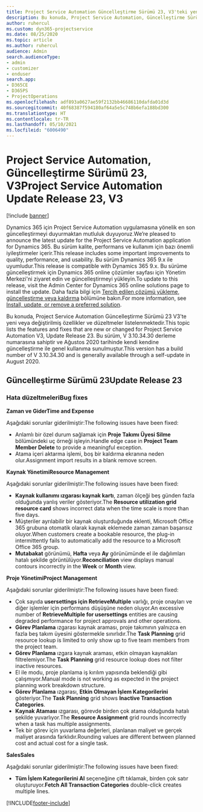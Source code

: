 ```yaml
---
title: Project Service Automation Güncelleştirme Sürümü 23, V3'teki yenilikler veya değişiklikler
description: Bu konuda, Project Service Automation, Güncelleştirme Sürümü 23, V3'teki özellikler ve düzeltmeler listelenir.
author: ruhercul
ms.custom: dyn365-projectservice
ms.date: 08/25/2020
ms.topic: article
ms.author: ruhercul
audience: Admin
search.audienceType:
- admin
- customizer
- enduser
search.app:
- D365CE
- D365PS
- ProjectOperations
ms.openlocfilehash: adf893a0627ae59f2132bb46686110dafda01d3d
ms.sourcegitcommit: 40f68387f594180af64a5e5c748b6efa188bd300
ms.translationtype: HT
ms.contentlocale: tr-TR
ms.lasthandoff: 05/10/2021
ms.locfileid: "6006490"
---
```

# <a name="project-service-automation-update-release-23-v3"></a><span data-ttu-id="04ef9-103">Project Service Automation, Güncelleştirme Sürümü 23, V3</span><span class="sxs-lookup"><span data-stu-id="04ef9-103">Project Service Automation Update Release 23, V3</span></span>

[!include [banner](../includes/psa-now-project-operations.md)]

<span data-ttu-id="04ef9-104">Dynamics 365 için Project Service Automation uygulamasına yönelik en son güncelleştirmeyi duyurmaktan mutluluk duyuyoruz.</span><span class="sxs-lookup"><span data-stu-id="04ef9-104">We’re pleased to announce the latest update for the Project Service Automation application for Dynamics 365.</span></span> <span data-ttu-id="04ef9-105">Bu sürüm kalite, performans ve kullanım için bazı önemli iyileştirmeler içerir.</span><span class="sxs-lookup"><span data-stu-id="04ef9-105">This release includes some important improvements to quality, performance, and usability.</span></span> <span data-ttu-id="04ef9-106">Bu sürüm Dynamics 365 9.x ile uyumludur.</span><span class="sxs-lookup"><span data-stu-id="04ef9-106">This release is compatible with Dynamics 365 9.x.</span></span> <span data-ttu-id="04ef9-107">Bu sürüme güncelleştirmek için Dynamics 365 online çözümler sayfası için Yönetim Merkezi'ni ziyaret edin ve güncelleştirmeyi yükleyin.</span><span class="sxs-lookup"><span data-stu-id="04ef9-107">To update to this release, visit the Admin Center for Dynamics 365 online solutions page to install the update.</span></span> <span data-ttu-id="04ef9-108">Daha fazla bilgi için [Tercih edilen çözümü yükleme, güncelleştirme veya kaldırma](/power-platform/admin/install-remove-preferred-solution) bölümüne bakın.</span><span class="sxs-lookup"><span data-stu-id="04ef9-108">For more information, see [Install, update, or remove a preferred solution](/power-platform/admin/install-remove-preferred-solution).</span></span>

<span data-ttu-id="04ef9-109">Bu konuda, Project Service Automation Güncelleştirme Sürümü 23 V3'te yeni veya değiştirilmiş özellikler ve düzeltmeler listelenmektedir.</span><span class="sxs-lookup"><span data-stu-id="04ef9-109">This topic lists the features and fixes that are new or changed for Project Service Automation V3, Update Release 23.</span></span> <span data-ttu-id="04ef9-110">Bu sürüm, V 3.10.34.30 derleme numarasına sahiptir ve Ağustos 2020 tarihinde kendi kendine güncelleştirme ile genel kullanıma sunulmuştur.</span><span class="sxs-lookup"><span data-stu-id="04ef9-110">This version has a build number of V 3.10.34.30 and is generally available through a self-update in August 2020.</span></span>

## <a name="update-release-23"></a><span data-ttu-id="04ef9-111">Güncelleştirme Sürümü 23</span><span class="sxs-lookup"><span data-stu-id="04ef9-111">Update Release 23</span></span>

### <a name="bug-fixes"></a><span data-ttu-id="04ef9-112">Hata düzeltmeleri</span><span class="sxs-lookup"><span data-stu-id="04ef9-112">Bug fixes</span></span>

<span data-ttu-id="04ef9-113">**Zaman ve Gider**</span><span class="sxs-lookup"><span data-stu-id="04ef9-113">**Time and Expense**</span></span>

<span data-ttu-id="04ef9-114">Aşağıdaki sorunlar giderilmiştir:</span><span class="sxs-lookup"><span data-stu-id="04ef9-114">The following issues have been fixed:</span></span>
- <span data-ttu-id="04ef9-115">Anlamlı bir özel durum sağlamak için **Proje Takımı Üyesi Silme** bölümündeki uç örneği işleyin.</span><span class="sxs-lookup"><span data-stu-id="04ef9-115">Handle edge case in **Project Team Member Delete** to provide a meaningful exception.</span></span>
- <span data-ttu-id="04ef9-116">Atama içeri aktarma işlemi, boş bir kaldırma ekranına neden olur.</span><span class="sxs-lookup"><span data-stu-id="04ef9-116">Assignment import results in a blank remove screen.</span></span>

<span data-ttu-id="04ef9-117">**Kaynak Yönetimi**</span><span class="sxs-lookup"><span data-stu-id="04ef9-117">**Resource Management**</span></span>

<span data-ttu-id="04ef9-118">Aşağıdaki sorunlar giderilmiştir:</span><span class="sxs-lookup"><span data-stu-id="04ef9-118">The following issues have been fixed:</span></span>

- <span data-ttu-id="04ef9-119">**Kaynak kullanımı ızgarası kaynak kartı**, zaman ölçeği beş günden fazla olduğunda yanlış veriler gösteriyor.</span><span class="sxs-lookup"><span data-stu-id="04ef9-119">The **Resource utilization grid resource card** shows incorrect data when the time scale is more than five days.</span></span>
- <span data-ttu-id="04ef9-120">Müşteriler ayrılabilir bir kaynak oluşturduğunda eklenti, Microsoft Office 365 grubuna otomatik olarak kaynak eklemede zaman zaman başarısız oluyor.</span><span class="sxs-lookup"><span data-stu-id="04ef9-120">When customers create a bookable resource, the plug-in intermittently fails to automatically add the resource to a Microsoft Office 365 group.</span></span>
- <span data-ttu-id="04ef9-121">**Mutabakat** görünümü, **Hafta** veya **Ay** görünümünde el ile dağılımları hatalı şekilde görüntülüyor.</span><span class="sxs-lookup"><span data-stu-id="04ef9-121">**Reconciliation** view displays manual contours incorrectly in the **Week** or **Month** view.</span></span>

<span data-ttu-id="04ef9-122">**Proje Yönetimi**</span><span class="sxs-lookup"><span data-stu-id="04ef9-122">**Project Management**</span></span>

<span data-ttu-id="04ef9-123">Aşağıdaki sorunlar giderilmiştir:</span><span class="sxs-lookup"><span data-stu-id="04ef9-123">The following issues have been fixed:</span></span>

- <span data-ttu-id="04ef9-124">Çok sayıda **usersettings için RetrieveMultiple** varlığı, proje onayları ve diğer işlemler için performans düşüşüne neden oluyor.</span><span class="sxs-lookup"><span data-stu-id="04ef9-124">An excessive number of **RetrieveMultiple for usersettings** entities are causing degraded performance for project approvals and other operations.</span></span>
- <span data-ttu-id="04ef9-125">**Görev Planlama** ızgarası kaynak araması, proje takımının yalnızca en fazla beş takım üyesini göstermekle sınırlıdır.</span><span class="sxs-lookup"><span data-stu-id="04ef9-125">The **Task Planning** grid resource lookup is limited to only show up to five team members from the project team.</span></span> 
- <span data-ttu-id="04ef9-126">**Görev Planlama** ızgara kaynak araması, etkin olmayan kaynakları filtrelemiyor.</span><span class="sxs-lookup"><span data-stu-id="04ef9-126">The **Task Planning** grid resource lookup does not filter inactive resources.</span></span>
- <span data-ttu-id="04ef9-127">El ile modu, proje planlama iş kırılım yapısında beklendiği gibi çalışmıyor.</span><span class="sxs-lookup"><span data-stu-id="04ef9-127">Manual mode is not working as expected in the project planning work breakdown structure.</span></span>
- <span data-ttu-id="04ef9-128">**Görev Planlama** ızgarası, **Etkin Olmayan İşlem Kategorilerini** gösteriyor.</span><span class="sxs-lookup"><span data-stu-id="04ef9-128">The **Task Planning** grid shows **Inactive Transaction Categories**.</span></span>
- <span data-ttu-id="04ef9-129">**Kaynak Ataması** ızgarası, görevde birden çok atama olduğunda hatalı şekilde yuvarlıyor.</span><span class="sxs-lookup"><span data-stu-id="04ef9-129">The **Resource Assignment** grid rounds incorrectly when a task has multiple assignments.</span></span>
- <span data-ttu-id="04ef9-130">Tek bir görev için yuvarlama değerleri, planlanan maliyet ve gerçek maliyet arasında farklıdır.</span><span class="sxs-lookup"><span data-stu-id="04ef9-130">Rounding values are different between planned cost and actual cost for a single task.</span></span>

<span data-ttu-id="04ef9-131">**Sales**</span><span class="sxs-lookup"><span data-stu-id="04ef9-131">**Sales**</span></span>

<span data-ttu-id="04ef9-132">Aşağıdaki sorunlar giderilmiştir:</span><span class="sxs-lookup"><span data-stu-id="04ef9-132">The following issues have been fixed:</span></span>

- <span data-ttu-id="04ef9-133">**Tüm İşlem Kategorilerini Al** seçeneğine çift tıklamak, birden çok satır oluşturuyor.</span><span class="sxs-lookup"><span data-stu-id="04ef9-133">**Fetch All Transaction Categories** double-click creates multiple lines.</span></span>


[!INCLUDE[footer-include](../includes/footer-banner.md)]